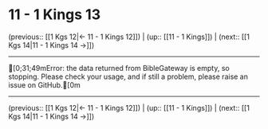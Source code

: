 # 11 - 1 Kings 13

(previous:: [[1 Kgs 12|← 11 - 1 Kings 12]]) | (up:: [[11 - 1 Kings]]) | (next:: [[1 Kgs 14|11 - 1 Kings 14 →]])

***
[0;31;49mError: the data returned from BibleGateway is empty, so stopping. Please check your usage, and if still a problem, please raise an issue on GitHub.[0m

***

(previous:: [[1 Kgs 12|← 11 - 1 Kings 12]]) | (up:: [[11 - 1 Kings]]) | (next:: [[1 Kgs 14|11 - 1 Kings 14 →]])
